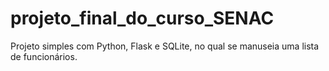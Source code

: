 # projeto_final_do_curso_SENAC
 Projeto simples com Python, Flask e SQLite, no qual se manuseia uma lista de funcionários.
